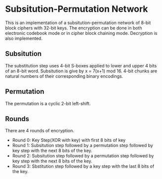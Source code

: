 # Subsitution-Permutation Network
This is an implementation of a subsitution-permutation network of 8-bit
block ciphers with 32-bit keys. The encryption can be done in both 
electronic codebook mode or in cipher block chaining mode. Decryption is also implemented.

## Subsitution
The substitution step uses 4-bit S-boxes applied to lower and upper 4 bits 
of an 8-bit word. Subsitution is give by x  = 7(x+1) mod 16. 4-bit chunks
are natural numbers of their corresponding binary encodings.

## Permutation 
The permutation is a cyclic 2-bit left-shift.

## Rounds
There are 4 rounds of encryption.
+ Round 0: Key Step(XOR with key) with first 8 bits of key
+ Round 1: Subsitution step followed by a permutation step followed by key step with the next 8 bits of the key.
+ Round 2: Subsitution step followed by a permutation step followed by key step with the next 8 bits of the key.
+ Round 3: Sbstitution step followed by a key step with the last 8 bits of the key.
